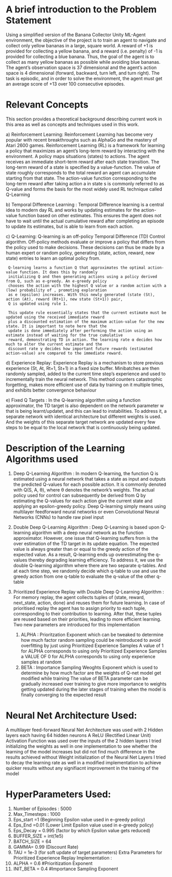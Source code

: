 # A brief introduction to the Problem Statement
  Using a simplified version of the Banana Collector Unity ML-Agent environment, the objective of the project is to train an agent to     navigate and collect only yellow bananas in a large, square world. A reward of +1 is provided for collecting a yellow banana, and a     reward (i.e. penalty) of -1 is provided for collecting a blue banana. Thus, the goal of the agent is to collect as many yellow bananas   as possible while avoiding blue bananas. The agent’s observation space is 37 dimensional and the agent’s action space is 4 dimensional   (forward, backward, turn left, and turn right). The task is episodic, and in order to solve the environment, the agent must get an       average score of +13 over 100 consecutive episodes.
  
  
# Relevant Concepts 
  This section provides a theoretical background describing current work in this area as well as concepts
  and techniques used in this work.
  
  a) Reinforcement Learning:
     Reinforcement Learning has become very popular with recent breakthroughs such as AlphaGo
     and the mastery of Atari 2600 games. Reinforcement Learning (RL) is a framework for learning
     a policy that maximizes an agent’s long-term reward by interacting with the environment. A policy
     maps situations (states) to actions. The agent receives an immediate short-term reward after each state
     transition. The long-term reward of a state is specified by a value-function. The value of state roughly
     corresponds to the total reward an agent can accumulate starting from that state. The action-value
     function corresponding to the long-term reward after taking action a in state s is commonly referred
     to as Q-value and forms the basis for the most widely used RL technique called Q-Learning
 
  b) Temporal Difference Learning :
     Temporal Difference learning is a central idea to modern day RL and works by updating estimates for the 
     action-value function based on other estimates. This ensures the agent does not have to wait until the 
     actual cumulative reward after completing an episode to update its estimates, but is able to learn from 
     each action.
      
  c) Q-Learning:
     Q-learning is an off-policy Temporal Difference (TD) Control algorithm. Off-policy methods evaluate
     or improve a policy that differs from the policy used to make decisions. These decisions can thus be
     made by a human expert or random policy, generating (state, action, reward, new state) entries to
     learn an optimal policy from.
     
     Q-learning learns a function Q that approximates the optimal action-value function. It does this by randomly 
     initializing Q and then generating actions using a policy derived from Q, such as e-greedy. An e-greedy policy 
     chooses the action with the highest Q value or a random action with a (low) probability of , promoting exploration 
     as e (epsilon) increases. With this newly generated (state (St), action (At), reward (Rt+1), new state (St+1)) pair,
     Q is updated using rule 1.
     
     This update rule essentially states that the current estimate must be updated using the received immediate reward 
     plus a discounted estimation of the maximum action-value for the new state. It is important to note here that the 
     update is done immediately after performing the action using an estimate instead of waiting for the true cumulative
     reward, demonstrating TD in action. The learning rate α decides how much to alter the current estimate and the
     discount rate γ decides how important future rewards (estimated action-value) are compared to the immediate reward.
     
 d) Experience Replay:
    Experience Replay is a mechanism to store previous experience (St, At, Rt+1, St+1) in a fixed size buffer. 
    Minibatches are then randomly sampled, added to the current time step’s experience and used to incrementally 
    train the neural network. This method counters catastrophic forgetting, makes more efficient use of data by 
    training on it multiple times, and exhibits better convergence behaviour
    
 e) Fixed Q Targets :
    In the Q-learning algorithm using a function approximator, the TD target is also dependent on the network parameter w that is           being learnt/updatet, and this can lead to instabilities. To address it, a separate network with identical architecture but             different weights is used. And the weights of this separate target network are updated every few steps to be equal to the local         network that is continuously being updated.
 
     
# Description of the Learning Algorithms used  

1) Deep Q-Learning Algorithm :
   In modern Q-learning, the function Q is estimated using a neural network that takes a state as input
   and outputs the predicted Q-values for each possible action. It is commonly denoted with Q(S, A, θ),
   where θ denotes the network’s weights. The actual policy used for control can subsequently be
   derived from Q by estimating the Q-values for each action give the current state and applying an
   epsilon-greedy policy. Deep Q-learning simply means using multilayer feedforward neural networks or even
   Convolutional Neural Networks (CNNs) to handle raw pixel input
   
2) Double Deep Q-Learning Algorithm :
   Deep Q-Learning is based upon Q-learning algorithm with a deep neural network as the function approximator. However, one issue that      Q-learning suffers from is the over estimation of the TD target in its update equation. The expected value is always greater than or    equal to the greedy action of the expected value. As a result, Q-learning ends up overestimating the q-values thereby degrading          learning efficiency. To address it, we use the double Q-learning algorithm where there are two separate q-tables. And at each time      step, we randomly decide which q-table to use and use the greedy action from one q-table to evaluate the q-value of the other q-table
   
3) Prioritized Experience Replay with Double Deep Q-Learning Algorithm :
   For memory replay, the agent collects tuples of (state, reward, next_state, action, done) and reuses them for future learning. In        case of prioritised replay the agent has to assign priority to each tuple, corresponding to their contribution to learning. After        that, these tuples are reused based on their priorities, leading to more efficient learning.
   Two new parameters are introduced for this implementation 
   1) ALPHA : Prioritzation Exponent which can be tweaked to determine how much factor random sampling could be reintroduced to avoid 
      overfitting by just using Prioritized Experience Samples 
      A value of 1 for ALPHA corresponds to using only Prioritized Experience Samples
      a VALUE OF 0 for ALPHA corresponds to using only experience samples at random
   2) BETA : Importance Sampling Weoghts Exponent which is used to determine by how much factor are the weights of Q-net model
             get modified while training
             The value of BETA parameter can be gradually increased over training to give more importance to weights getting updated
             during the later stages of training when the model is finally converging to the expected result

# Neural Net Architecture Used:
  A multilayer feed-forward Neural Net Architecture was used with 2 Hidden layers each having 64 hidden neurons 
  A ReLU (Rectified Linear Unit) Activation Function was used over the inputs of the 2 hidden layers
  I tried initializing the weights as well in one implementation to see whether the learning of the model increases
  but did not find much difference in the results achieved without Weight initialization of the Neural Net Layers
  I tried to decay the learning rate as well in a modified implementation to achieve quicker results without any 
  signifiacnt improvement in the training of the model
 
# HyperParameters Used:
  1) Number of Episodes : 5000
  2) Max_Timesteps : 1000
  3) Eps_start =1   (Beginning Epsilon value used in e-greedy policy)
  4) Eps_End =0.01  (Lower Limit Epsilon value used in e-greedy policy)
  5) Eps_Decay = 0.995 (factor by which Epsilon value gets reduced)
  6) BUFFER_SIZE = int(1e5)  
  7) BATCH_SIZE = 64
  8) GAMMA= 0.99 (Discount Rate)
  9) TAU = 1e-3 (for soft update of target parameters)
  Extra Parameters for Prioritized Experience Replay Implementation :
  10) ALPHA = 0.6    #Prioritization Exponent
  11)  INIT_BETA = 0.4    #Importance Sampling Exponent 
  
  
  
   
   
